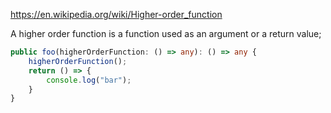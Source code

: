 https://en.wikipedia.org/wiki/Higher-order_function

A higher order function is a function used as an argument or a return value;

```ts
public foo(higherOrderFunction: () => any): () => any {
	higherOrderFunction();
	return () => {
		console.log("bar");
	}
}
```